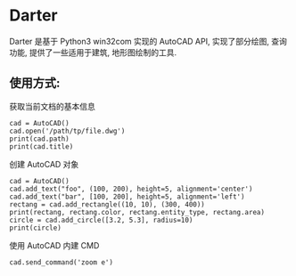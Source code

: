 

# Darter

Darter 是基于 Python3 win32com 实现的 AutoCAD API, 实现了部分绘图, 查询功能, 提供了一些适用于建筑, 地形图绘制的工具.



## 使用方式:

获取当前文档的基本信息

    cad = AutoCAD()
    cad.open('/path/tp/file.dwg')
    print(cad.path)
    print(cad.title)

创建 AutoCAD 对象

    cad = AutoCAD()
    cad.add_text("foo", (100, 200), height=5, alignment='center')
    cad.add_text("bar", [100, 200], height=5, alignment='left')
    rectang = cad.add_rectangle((10, 10), (300, 400))
    print(rectang, rectang.color, rectang.entity_type, rectang.area)
    circle = cad.add_circle([3.2, 5.3], radius=10)
    print(circle)

使用 AutoCAD 内建 CMD

    cad.send_command('zoom e')


